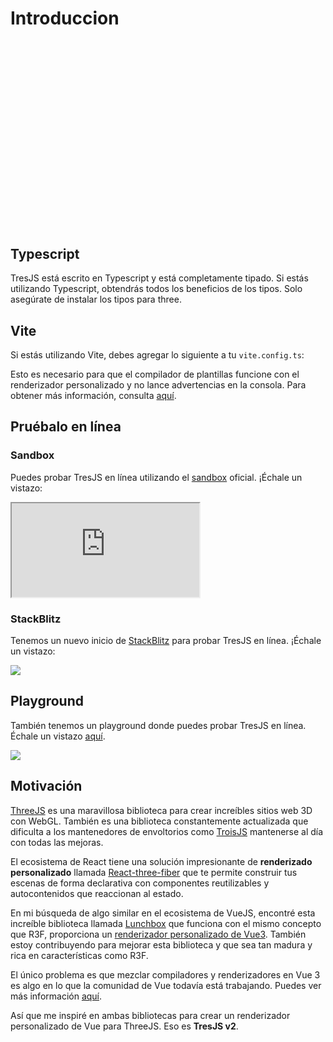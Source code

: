 # Introduccion

<ClientOnly>
    <div style="aspect-ratio: 16/9; height: auto; margin: 2rem 0; border-radius: 8px; overflow:hidden;">
      <FirstScene />
    </div>
</ClientOnly>

<GuideInstall />

## Typescript

TresJS está escrito en Typescript y está completamente tipado. Si estás utilizando Typescript, obtendrás todos los beneficios de los tipos. Solo asegúrate de instalar los tipos para three.

<GuideInstallTypescript />

## Vite

Si estás utilizando Vite, debes agregar lo siguiente a tu `vite.config.ts`:

<GuideVite />

Esto es necesario para que el compilador de plantillas funcione con el renderizador personalizado y no lance advertencias en la consola. Para obtener más información, consulta [aquí](/guide/troubleshooting.html).

## Pruébalo en línea

### Sandbox

Puedes probar TresJS en línea utilizando el [sandbox](https://play.tresjs.org/) oficial. ¡Échale un vistazo:

<iframe src="https://play.tresjs.org/" class="w-full rounded shadow-lg outline-none border-none aspect-4/3"></iframe>

### StackBlitz

Tenemos un nuevo inicio de [StackBlitz](https://stackblitz.com/) para probar TresJS en línea. ¡Échale un vistazo:

![](/stackblitz-starter.png)

<StackBlitzEmbed projectId="tresjs-basic" />

## Playground

También tenemos un playground donde puedes probar TresJS en línea. Échale un vistazo [aquí](https://playground.tresjs.org/).

![](/playground.png)

## Motivación

[ThreeJS](https://threejs.org/) es una maravillosa biblioteca para crear increíbles sitios web 3D con WebGL. También es una biblioteca constantemente actualizada que dificulta a los mantenedores de envoltorios como [TroisJS](https://troisjs.github.io/) mantenerse al día con todas las mejoras.

El ecosistema de React tiene una solución impresionante de **renderizado personalizado** llamada [React-three-fiber](https://docs.pmnd.rs/react-three-fiber) que te permite construir tus escenas de forma declarativa con componentes reutilizables y autocontenidos que reaccionan al estado.

En mi búsqueda de algo similar en el ecosistema de VueJS, encontré esta increíble biblioteca llamada [Lunchbox](https://github.com/breakfast-studio/lunchboxjs) que funciona con el mismo concepto que R3F, proporciona un [renderizador personalizado de Vue3](https://vuejs.org/api/custom-renderer.html). También estoy contribuyendo para mejorar esta biblioteca y que sea tan madura y rica en características como R3F.

El único problema es que mezclar compiladores y renderizadores en Vue 3 es algo en lo que la comunidad de Vue todavía está trabajando. Puedes ver más información [aquí](https://github.com/vuejs/vue-loader/pull/1645).

<GuideLunchbox />

Así que me inspiré en ambas bibliotecas para crear un renderizador personalizado de Vue para ThreeJS. Eso es **TresJS v2**.

